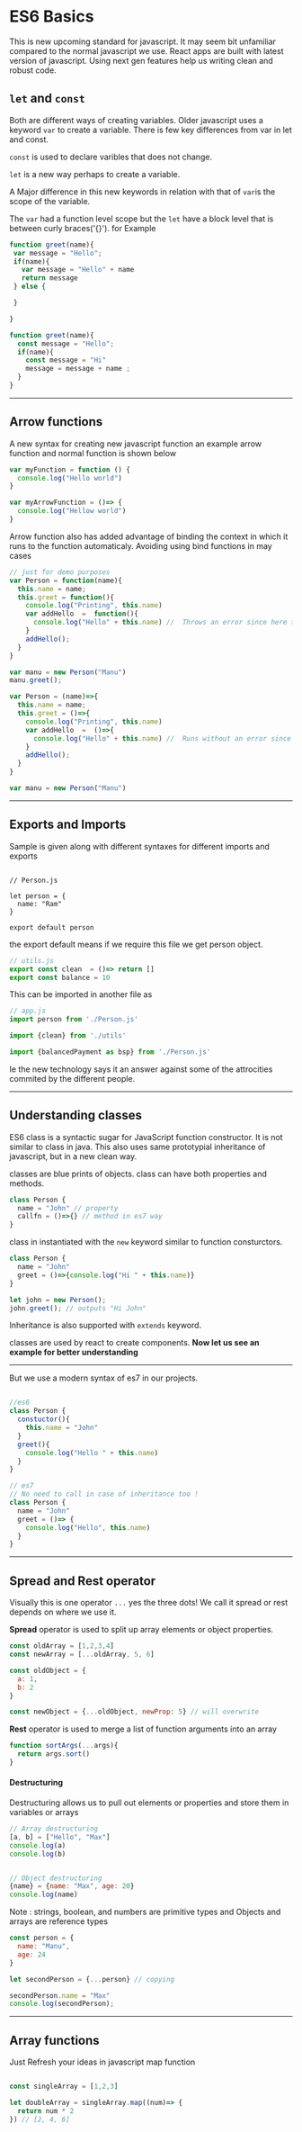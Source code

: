 
# ES6 Basics
This is new upcoming standard for javascript. It may seem bit unfamiliar compared to the normal javascript we use. React apps are built with latest version of javascript. Using next gen features help us writing clean and robust code.

## `let` and `const`
 Both are different ways of creating variables. Older javascript uses a keyword `var` to create a variable. There is few key differences from var in let and const.

 `const` is used to declare varibles that does not change.

 `let` is a new way perhaps to create a variable. 

 A Major difference in this new keywords in relation with that of `var`is the scope of the variable. 

The `var` had a function level scope but the `let` have a block level that is between curly braces('{}').
 for Example
 ```javascript
function greet(name){
  var message = "Hello";
  if(name){
    var message = "Hello" + name
    return message
  } else {

  }

}
 ```

 ```javascript
 function greet(name){
   const message = "Hello";
   if(name){
     const message = "Hi"
     message = message + name ;
   }
 }
 ```
 ---
## Arrow functions
A new syntax for creating new javascript function an example arrow function and normal function is shown below
```javascript
var myFunction = function () {
  console.log("Hello world")
}

var myArrowFunction = ()=> {
  console.log("Hellow world")
}
```

Arrow function also has added advantage of binding the context in which it runs to the function automaticaly. Avoiding using bind functions in may cases

```javascript
// just for demo purposes
var Person = function(name){
  this.name = name;
  this.greet = function(){
    console.log("Printing", this.name)
    var addHello  =  function(){
      console.log("Hello" + this.name) //  Throws an error since here this will be window
    }
    addHello();
  }
}

var manu = new Person("Manu")
manu.greet();
```

```javascript
var Person = (name)=>{
  this.name = name;
  this.greet = ()=>{
    console.log("Printing", this.name)
    var addHello  =  ()=>{
      console.log("Hello" + this.name) //  Runs without an error since this is already binded.
    }
    addHello();
  }
}

var manu = new Person("Manu")
```
---
## Exports and Imports
Sample is given along with different syntaxes for different imports and exports
```es6

// Person.js

let person = {
  name: "Ram"
}

export default person
```
the export default means if we require this file we get person object.

```javascript
// utils.js
export const clean  = ()=> return []
export const balance = 10
```

This can be imported in another file as
```javascript
// app.js
import person from './Person.js'

import {clean} from './utils'

import {balancedPayment as bsp} from './Person.js'
```

Ie the new technology says it an answer against some of the attrocities commited by the different people. 

---
## Understanding classes
ES6 class is a syntactic sugar for JavaScript function constructor. It is not similar to class in java. This also uses same prototypial inheritance of javascript, but in a new clean way.

classes are blue prints of objects. class can have both properties and methods.
```javascript
class Person {
  name = "John" // property
  callfn = ()=>{} // method in es7 way
}
```
class in instantiated with the `new` keyword similar to function consturctors.
```javascript
class Person {
  name = "John" 
  greet = ()=>{console.log("Hi " + this.name)} 
}

let john = new Person();
john.greet(); // outputs "Hi John"
```

Inheritance is also supported with `extends` keyword.

classes are used by react to create components.
**Now let us see an example for better understanding**
***

But we use a modern syntax of es7 in our projects.

```javascript

//es6 
class Person {
  constuctor(){
    this.name = "John"
  }
  greet(){
    console.log("Hello " + this.name)
  }
}

// es7
// No need to call in case of inheritance too !
class Person {
  name = "John"
  greet = ()=> {
    console.log("Hello", this.name)
  }
}

```
---


## Spread and Rest operator
Visually this is one operator `...` yes the three dots! We call it spread or rest depends on where we use it.

**Spread** operator is used to split up array elements or object properties.

```javascript
const oldArray = [1,2,3,4]
const newArray = [...oldArray, 5, 6]

const oldObject = {
  a: 1,
  b: 2
}

const newObject = {...oldObject, newProp: 5} // will overwrite
```

**Rest** operator is used to merge a list of function arguments into an array

```javascript
function sortArgs(...args){
  return args.sort()
}
```

#### Destructuring
Destructuring allows us to pull out elements or properties and store them in variables or arrays

```javascript
// Array destructuring
[a, b] = ["Hello", "Max"]
console.log(a)
console.log(b)


// Object destructuring
{name} = {name: "Max", age: 20}
console.log(name)
```

Note : strings, boolean, and numbers are primitive types and Objects and arrays are reference types

```javascript
const person = {
  name: "Manu",
  age: 24
}

let secondPerson = {...person} // copying

secondPerson.name = "Max"
console.log(secondPerson);

```

----
## Array functions

Just Refresh your ideas in javascript map function

```javascript

const singleArray = [1,2,3]

let doubleArray = singleArray.map((num)=> {
  return num * 2
}) // [2, 4, 6]
```